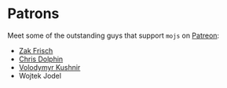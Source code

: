 # Patrons

Meet some of the outstanding guys that support `mojs` on [Patreon](https://patreon.com/user?u=3219311&utm_medium=social&utm_source=twitter&utm_campaign=creatorshare):

- [Zak Frisch](https://github.com/zfrisch)
- [Chris Dolphin](https://github.com/likethemammal/)
- [Volodymyr Kushnir](https://twitter.com/VovaKushnir)
- Wojtek Jodel
